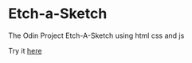 # Etch-a-Sketch

The Odin Project Etch-A-Sketch using html css and js

Try it [here](https://mohamed-akraam.github.io/Etch-A-Sketch/)
